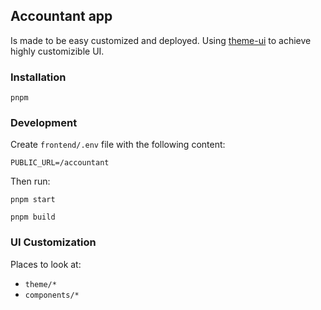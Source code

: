 ## Accountant app

Is made to be easy customized and deployed. Using [theme-ui](https://theme-ui.com/home)
to achieve highly customizible UI.

### Installation

```
pnpm
```

### Development

Create `frontend/.env` file with the following content:

```dotenv
PUBLIC_URL=/accountant
```

Then run:

```
pnpm start
```

```
pnpm build
```

### UI Customization

Places to look at:

- `theme/*`
- `components/*`
